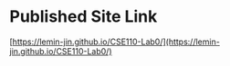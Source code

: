 # Published Site Link
[https://lemin-jin.github.io/CSE110-Lab0/](https://lemin-jin.github.io/CSE110-Lab0/)